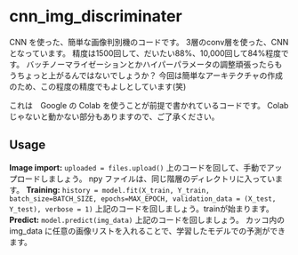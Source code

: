 # cnn_img_discriminater

CNN を使った、簡単な画像判別機のコードです。
3層のconv層を使った、CNNとなっています。
精度は1500回して、だいたい88%、10,000回して84%程度です。
バッチノーマライゼーションとかハイパーパラメータの調整頑張ったらもうちょっと上がるんではないでしょうか？
今回は簡単なアーキテクチャの作成のため、この程度の精度でもよしとしています(笑)

これは　Google の Colab を使うことが前提で書かれているコードです。 Colabじゃないと動かない部分もありますので、ご了承ください。

## Usage
**Image import:**
`uploaded = files.upload()`
上のコードを回して、手動でアップロードしましょう。
npy ファイルは、同じ階層のディレクトリに入っています。
**Training:**
`history = model.fit(X_train, Y_train, batch_size=BATCH_SIZE, epochs=MAX_EPOCH,
                   validation_data = (X_test, Y_test), verbose = 1)`
上記のコードを回しましょう。trainが始まります。
**Predict:**
`model.predict(img_data)`
上記のコードを回しましょう。
カッコ内の img_data に任意の画像リストを入れることで、学習したモデルでの予測ができます。
